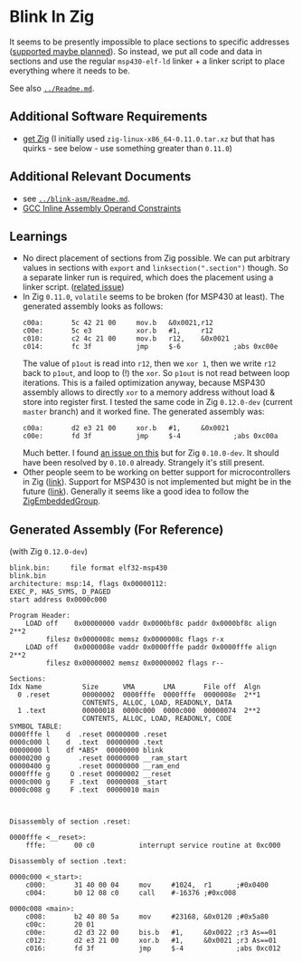 # Blink In Zig

It seems to be presently impossible to place sections to specific addresses
([supported maybe planned](https://github.com/ziglang/zig/issues/3206)). So instead, we put all code
and data in sections and use the regular `msp430-elf-ld` linker + a linker script to place
everything where it needs to be.

See also [`../Readme.md`](../Readme.md).


## Additional Software Requirements

- [get Zig](https://ziglang.org/download/) (I initially used `zig-linux-x86_64-0.11.0.tar.xz` but
  that has quirks - see below - use something greater than `0.11.0`)


## Additional Relevant Documents

- see [`../blink-asm/Readme.md`](../blink-asm/Readme.md).
- [GCC Inline Assembly Operand Constraints](https://gcc.gnu.org/onlinedocs/gcc/Simple-Constraints.html)


## Learnings

- No direct placement of sections from Zig possible. We can put arbitrary values in sections with
  `export` and `linksection(".section")` though. So a separate linker run is required, which does
  the placement using a linker script. ([related issue](https://github.com/ziglang/zig/issues/3206))
- In Zig `0.11.0`, `volatile` seems to be broken (for MSP430 at least). The generated assembly looks
  as follows:
  ```
  c00a:       5c 42 21 00     mov.b   &0x0021,r12
  c00e:       5c e3           xor.b   #1,     r12
  c010:       c2 4c 21 00     mov.b   r12,    &0x0021
  c014:       fc 3f           jmp     $-6             ;abs 0xc00e
  ```
  The value of `p1out` is read into `r12`, then we `xor 1`, then we write `r12` back to `p1out`, and
  loop to (!) the `xor`. So `p1out` is not read between loop iterations. This is a failed
  optimization anyway, because MSP430 assembly allows to directly `xor` to a memory address without
  load & store into register first.
  I tested the same code in Zig `0.12.0-dev` (current `master` branch) and it worked fine. The
  generated assembly was:
  ```
  c00a:       d2 e3 21 00     xor.b   #1,     &0x0021
  c00e:       fd 3f           jmp     $-4             ;abs 0xc00a
  ```
  Much better. I found [an issue on this](https://github.com/ziglang/zig/issues/12928) but for Zig
  `0.10.0-dev`. It should have been resolved by `0.10.0` already. Strangely it's still present.
- Other people seem to be working on better support for microcontrollers in Zig
  ([link](https://microzig.tech/)). Support for MSP430 is not implemented but might be in the future
  ([link](https://github.com/ZigEmbeddedGroup/regz/#what-about-msp430)). Generally it seems like a
  good idea to follow the [ZigEmbeddedGroup](https://github.com/ZigEmbeddedGroup).


## Generated Assembly (For Reference)

(with Zig `0.12.0-dev`)

```
blink.bin:     file format elf32-msp430
blink.bin
architecture: msp:14, flags 0x00000112:
EXEC_P, HAS_SYMS, D_PAGED
start address 0x0000c000

Program Header:
    LOAD off    0x00000000 vaddr 0x0000bf8c paddr 0x0000bf8c align 2**2
         filesz 0x0000008c memsz 0x0000008c flags r-x
    LOAD off    0x0000008e vaddr 0x0000fffe paddr 0x0000fffe align 2**2
         filesz 0x00000002 memsz 0x00000002 flags r--

Sections:
Idx Name          Size      VMA       LMA       File off  Algn
  0 .reset        00000002  0000fffe  0000fffe  0000008e  2**1
                  CONTENTS, ALLOC, LOAD, READONLY, DATA
  1 .text         00000018  0000c000  0000c000  00000074  2**2
                  CONTENTS, ALLOC, LOAD, READONLY, CODE
SYMBOL TABLE:
0000fffe l    d  .reset 00000000 .reset
0000c000 l    d  .text  00000000 .text
00000000 l    df *ABS*  00000000 blink
00000200 g       .reset 00000000 __ram_start
00000400 g       .reset 00000000 __ram_end
0000fffe g     O .reset 00000002 __reset
0000c000 g     F .text  00000008 _start
0000c008 g     F .text  00000010 main



Disassembly of section .reset:

0000fffe <__reset>:
    fffe:       00 c0           interrupt service routine at 0xc000

Disassembly of section .text:

0000c000 <_start>:
    c000:       31 40 00 04     mov     #1024,  r1      ;#0x0400
    c004:       b0 12 08 c0     call    #-16376 ;#0xc008

0000c008 <main>:
    c008:       b2 40 80 5a     mov     #23168, &0x0120 ;#0x5a80
    c00c:       20 01
    c00e:       d2 d3 22 00     bis.b   #1,     &0x0022 ;r3 As==01
    c012:       d2 e3 21 00     xor.b   #1,     &0x0021 ;r3 As==01
    c016:       fd 3f           jmp     $-4             ;abs 0xc012
```
